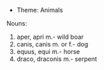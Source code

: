 - Theme: Animals

Nouns:

1. aper, apri m.- wild boar
1. canis, canis m. or f.- dog
1. equus, equi m.- horse
1. draco, draconis m.- serpent
